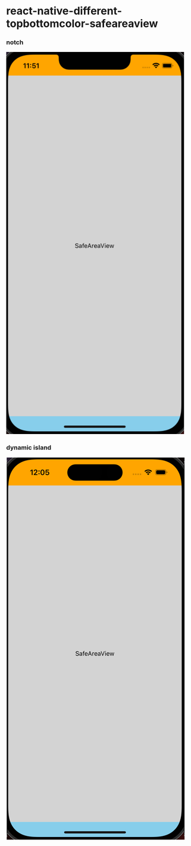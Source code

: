 # react-native-different-topbottomcolor-safeareaview

### notch
![](./notch.png)

### dynamic island
![](./dynamic_island.png)
